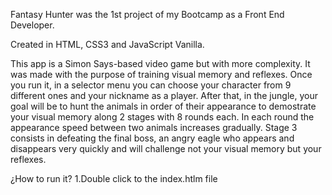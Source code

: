 
Fantasy Hunter was the 1st project of my Bootcamp as a Front End Developer.

Created in HTML, CSS3 and JavaScript Vanilla.

This app is a Simon Says-based video game but with more complexity. It was made with the purpose of training visual memory and reflexes. Once you run it, in a selector menu you can choose your character from 9 different ones and your nickname as a player. After that, in the jungle, your goal will be to hunt the animals in order of their appearance to demostrate your visual memory along 2 stages with 8 rounds each. In each round the appearance speed between two animals increases gradually. Stage 3 consists in defeating the final boss, an angry eagle who appears and disappears very quickly and will challenge not your visual memory but your reflexes.

¿How to run it?
    1.Double click to the index.htlm file



